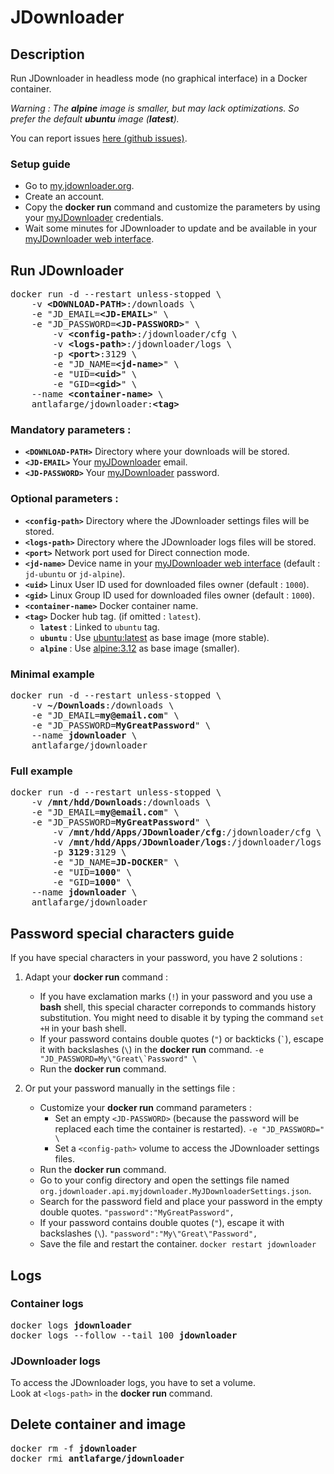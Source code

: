 # JDownloader

## Description

Run JDownloader in headless mode (no graphical interface) in a Docker container.

*Warning : The **alpine** image is smaller, but may lack optimizations. So prefer the default **ubuntu** image (**latest**).*

You can report issues [here (github issues)](https://github.com/antlafarge/jdownloader/issues).

### Setup guide

- Go to [my.jdownloader.org](https://my.jdownloader.org).
- Create an account.
- Copy the **docker run** command and customize the parameters by using your [myJDownloader](https://my.jdownloader.org) credentials.
- Wait some minutes for JDownloader to update and be available in your [myJDownloader web interface](https://my.jdownloader.org).

## Run JDownloader

<pre>
docker run -d --restart unless-stopped &#92;  
    -v <b>&#60;DOWNLOAD-PATH&#62;</b>:/downloads &#92;  
    -e "JD_EMAIL=<b>&#60;JD-EMAIL&#62;</b>" &#92;  
    -e "JD_PASSWORD=<b>&#60;JD-PASSWORD&#62;</b>" &#92;  
        -v <b>&#60;config-path&#62;</b>:/jdownloader/cfg &#92;  
        -v <b>&#60;logs-path&#62;</b>:/jdownloader/logs &#92;  
        -p <b>&#60;port&#62;</b>:3129 &#92;  
        -e "JD_NAME=<b>&#60;jd-name&#62;</b>" &#92;  
        -e "UID=<b>&#60;uid&#62;</b>" &#92;  
        -e "GID=<b>&#60;gid&#62;</b>" &#92;  
    --name <b>&#60;container-name&#62;</b> &#92;  
    antlafarge/jdownloader:<b>&#60;tag&#62;</b>
</pre>

### Mandatory parameters :

- **`<DOWNLOAD-PATH>`** Directory where your downloads will be stored.
- **`<JD-EMAIL>`** Your [myJDownloader](https://my.jdownloader.org) email.
- **`<JD-PASSWORD>`** Your [myJDownloader](https://my.jdownloader.org) password.

### Optional parameters :

- **`<config-path>`** Directory where the JDownloader settings files will be stored.
- **`<logs-path>`** Directory where the JDownloader logs files will be stored.
- **`<port>`** Network port used for Direct connection mode.
- **`<jd-name>`** Device name in your [myJDownloader web interface](https://my.jdownloader.org) (default : `jd-ubuntu` or `jd-alpine`).
- **`<uid>`** Linux User ID used for downloaded files owner (default : `1000`).
- **`<gid>`** Linux Group ID used for downloaded files owner (default : `1000`).
- **`<container-name>`** Docker container name.
- **`<tag>`** Docker hub tag. (if omitted : `latest`).
    - **`latest`** : Linked to `ubuntu` tag.
    - **`ubuntu`** : Use [ubuntu:latest](https://hub.docker.com/_/ubuntu?tab=tags&page=1&ordering=last_updated&name=latest) as base image (more stable).
    - **`alpine`** : Use [alpine:3.12](https://hub.docker.com/_/alpine?tab=tags&page=1&ordering=last_updated&name=3.12) as base image (smaller).

### Minimal example

<pre>
docker run -d --restart unless-stopped \
    -v <b>~/Downloads</b>:/downloads \
    -e "JD_EMAIL=<b>my@email.com</b>" \
    -e "JD_PASSWORD=<b>MyGreatPassword</b>" \
    --name <b>jdownloader</b> \
    antlafarge/jdownloader
</pre>

### Full example

<pre>
docker run -d --restart unless-stopped \
    -v <b>/mnt/hdd/Downloads</b>:/downloads \
    -e "JD_EMAIL=<b>my@email.com</b>" \
    -e "JD_PASSWORD=<b>MyGreatPassword</b>" \
        -v <b>/mnt/hdd/Apps/JDownloader/cfg</b>:/jdownloader/cfg \
        -v <b>/mnt/hdd/Apps/JDownloader/logs</b>:/jdownloader/logs \
        -p <b>3129</b>:3129 \
        -e "JD_NAME=<b>JD-DOCKER</b>" \
        -e "UID=<b>1000</b>" \
        -e "GID=<b>1000</b>" \
    --name <b>jdownloader</b> \
    antlafarge/jdownloader
</pre>

## Password special characters guide

If you have special characters in your password, you have 2 solutions :

1. Adapt your **docker run** command :
    - If you have exclamation marks (`!`) in your password and you use a **bash** shell, this special character correponds to commands history substitution. You might need to disable it by typing the command `set +H` in your bash shell.
    - If your password contains double quotes (`"`) or backticks (`` ` ``), escape it with backslashes (`\`) in the **docker run** command. ``-e "JD_PASSWORD=My\"Great\`Password" \``
    - Run the **docker run** command.

2. Or put your password manually in the settings file :
    - Customize your **docker run** command parameters :
        - Set an empty `<JD-PASSWORD>` (because the password will be replaced each time the container is restarted). `-e "JD_PASSWORD=" \`
        - Set a `<config-path>` volume to access the JDownloader settings files.
    - Run the **docker run** command.
    - Go to your config directory and open the settings file named `org.jdownloader.api.myjdownloader.MyJDownloaderSettings.json`.
    - Search for the password field and place your password in the empty double quotes. `"password":"MyGreatPassword",`
    - If your password contains double quotes (`"`), escape it with backslashes (`\`). `"password":"My\"Great\"Password",`
    - Save the file and restart the container. `docker restart jdownloader`

## Logs

### Container logs

<pre>
docker logs <b>jdownloader</b>
docker logs --follow --tail 100 <b>jdownloader</b>
</pre>

### JDownloader logs

To access the JDownloader logs, you have to set a volume.  
Look at `<logs-path>` in the **docker run** command.

## Delete container and image

<pre>
docker rm -f <b>jdownloader</b>
docker rmi <b>antlafarge/jdownloader</b>
</pre>
